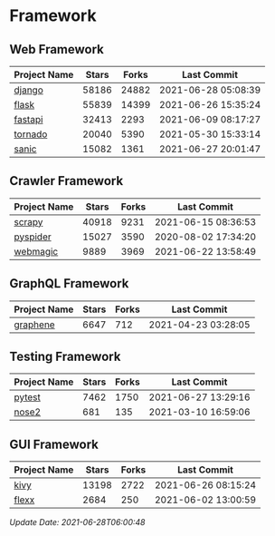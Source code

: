 # Framework

## Web Framework
| Project Name | Stars | Forks | Last Commit |
| ------------ | ----- | ----- | ----------- |
| [django](https://github.com/django/django) | 58186 | 24882 | 2021-06-28 05:08:39 |
| [flask](https://github.com/pallets/flask) | 55839 | 14399 | 2021-06-26 15:35:24 |
| [fastapi](https://github.com/tiangolo/fastapi) | 32413 | 2293 | 2021-06-09 08:17:27 |
| [tornado](https://github.com/tornadoweb/tornado) | 20040 | 5390 | 2021-05-30 15:33:14 |
| [sanic](https://github.com/sanic-org/sanic) | 15082 | 1361 | 2021-06-27 20:01:47 |

## Crawler Framework
| Project Name | Stars | Forks | Last Commit |
| ------------ | ----- | ----- | ----------- |
| [scrapy](https://github.com/scrapy/scrapy) | 40918 | 9231 | 2021-06-15 08:36:53 |
| [pyspider](https://github.com/binux/pyspider) | 15027 | 3590 | 2020-08-02 17:34:20 |
| [webmagic](https://github.com/code4craft/webmagic) | 9889 | 3969 | 2021-06-22 13:58:49 |

## GraphQL Framework
| Project Name | Stars | Forks | Last Commit |
| ------------ | ----- | ----- | ----------- |
| [graphene](https://github.com/graphql-python/graphene) | 6647 | 712 | 2021-04-23 03:28:05 |

## Testing Framework
| Project Name | Stars | Forks | Last Commit |
| ------------ | ----- | ----- | ----------- |
| [pytest](https://github.com/pytest-dev/pytest) | 7462 | 1750 | 2021-06-27 13:29:16 |
| [nose2](https://github.com/nose-devs/nose2) | 681 | 135 | 2021-03-10 16:59:06 |

## GUI Framework
| Project Name | Stars | Forks | Last Commit |
| ------------ | ----- | ----- | ----------- |
| [kivy](https://github.com/kivy/kivy) | 13198 | 2722 | 2021-06-26 08:15:24 |
| [flexx](https://github.com/flexxui/flexx) | 2684 | 250 | 2021-06-02 13:00:59 |

*Update Date: 2021-06-28T06:00:48*